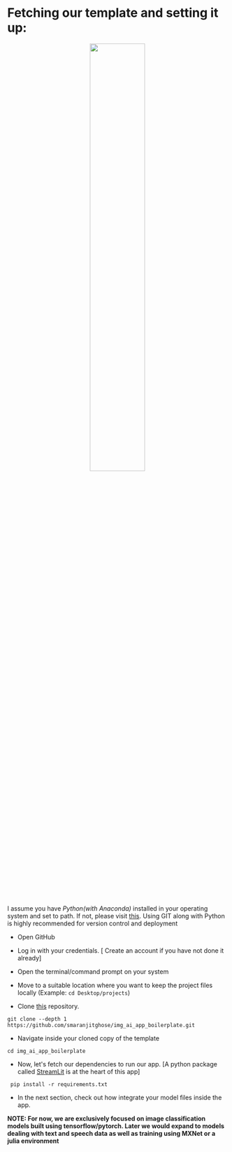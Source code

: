 #  Fetching our template and setting it up:

<p align = "center"><img src = "https://media.giphy.com/media/Ln2dAW9oycjgmTpjX9/giphy.gif" width = 50%></p>

I assume you have *Python(with Anaconda)* installed in your operating system and set to path. If not, please visit [this](https://docs.anaconda.com/anaconda/install/). Using GIT along with Python is highly recommended for version control and deployment

- Open GitHub

- Log in with your credentials. [ Create an account if you have not done it already]

- Open the terminal/command prompt on your system

- Move to a suitable location where you want to keep the project files locally (Example: `cd Desktop/projects`)

- Clone [this](https://github.com/smaranjitghose/img_ai_app_boilerplate) repository.

```
git clone --depth 1 https://github.com/smaranjitghose/img_ai_app_boilerplate.git
```

- Navigate inside your cloned copy of the template

```
cd img_ai_app_boilerplate
```

- Now, let's fetch our dependencies to run our app. [A python package called [StreamLit](https://docs.streamlit.io/en/stable/) is at  the heart of this app]

```
 pip install -r requirements.txt
```

- In the next section, check out how integrate your model files inside the app. 

__NOTE: For now, we are exclusively focused on image classification models built using tensorflow/pytorch. Later we would expand to models dealing with text and speech data as well as training using MXNet or a julia environment__
